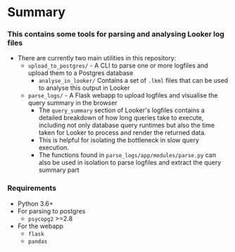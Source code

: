 # Summary
### This contains some tools for parsing and analysing Looker log files
* There are currently two main utilities in this repository:
  * `upload_to_postgres/` - A CLI to parse one or more logfiles and upload them to a Postgres database
    * `analyse_in_looker/` Contains a set of `.lkml` files that can be used to analyse this output in Looker
  * `parse_logs/` - A Flask webapp to upload logfiles and visualise the query summary in the browser
    * The `query_summary` section of Looker's logfiles contains a detailed breakdown of how long queries take to execute, including not only database query runtimes but also the time taken for Looker to process and render the returned data.
    * This is helpful for isolating the bottleneck in slow query execution. 
    * The functions found in `parse_logs/app/modules/parse.py` can also be used in isolation to parse logfiles and extract the query summary part

### Requirements
* Python 3.6+
* For parsing to postgres
  * `psycopg2` >=2.8
* For the webapp
  * `flask`
  * `pandas`
